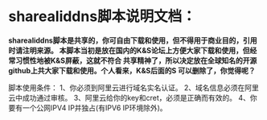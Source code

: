 # sharealiddns脚本说明文档：
**sharealiddns脚本是共享的，你可自由下载和使用，但不得用于商业目的，引用时请注明来源。
本脚本当初是放在国内的K&S论坛上方便大家下载和使用，但经常习惯性地被K&S屏蔽，这就不符合
共享精神了，所以决定放在全球知名的开源github上共大家下载和使用。个人看来，K&S后面的S
可以删除了，你觉得呢？**

 脚本使用条件：
    1、你必须到阿里云进行域名实名认证。
    2、域名信息必须在阿里云中成功通过审核。
    3、阿里云给你的key和cret，必须是正确而有效的。
    4、你要有一个公网IPV4 IP并独占(有IPV6 IP环境除外)。
